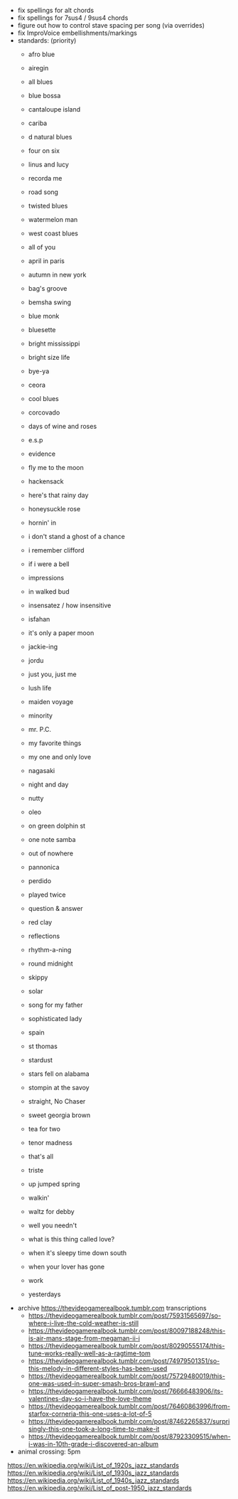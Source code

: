 - fix spellings for alt chords
- fix spellings for 7sus4 / 9sus4 chords
- figure out how to control stave spacing per song (via overrides)
- fix ImproVoice embellishments/markings
- standards:
  (priority)
  - afro blue
  - airegin
  - all blues
  - blue bossa
  - cantaloupe island
  - cariba
  - d natural blues
  - four on six
  - linus and lucy
  - recorda me
  - road song
  - twisted blues
  - watermelon man
  - west coast blues

  - all of you
  - april in paris
  - autumn in new york
  - bag's groove
  - bemsha swing
  - blue monk
  - bluesette
  - bright mississippi
  - bright size life
  - bye-ya
  - ceora
  - cool blues
  - corcovado
  - days of wine and roses
  - e.s.p
  - evidence
  - fly me to the moon
  - hackensack
  - here's that rainy day
  - honeysuckle rose
  - hornin' in
  - i don't stand a ghost of a chance
  - i remember clifford
  - if i were a bell
  - impressions
  - in walked bud
  - insensatez / how insensitive
  - isfahan
  - it's only a paper moon
  - jackie-ing
  - jordu
  - just you, just me
  - lush life
  - maiden voyage
  - minority
  - mr. P.C.
  - my favorite things
  - my one and only love
  - nagasaki
  - night and day
  - nutty
  - oleo
  - on green dolphin st
  - one note samba
  - out of nowhere
  - pannonica
  - perdido
  - played twice
  - question & answer
  - red clay
  - reflections
  - rhythm-a-ning
  - round midnight
  - skippy
  - solar
  - song for my father
  - sophisticated lady
  - spain
  - st thomas
  - stardust
  - stars fell on alabama
  - stompin at the savoy
  - straight, No Chaser
  - sweet georgia brown
  - tea for two
  - tenor madness
  - that's all
  - triste
  - up jumped spring
  - walkin'
  - waltz for debby
  - well you needn't
  - what is this thing called love?
  - when it's sleepy time down south
  - when your lover has gone
  - work
  - yesterdays
- archive https://thevideogamerealbook.tumblr.com transcriptions
  - https://thevideogamerealbook.tumblr.com/post/75931565697/so-where-i-live-the-cold-weather-is-still
  - https://thevideogamerealbook.tumblr.com/post/80097188248/this-is-air-mans-stage-from-megaman-ii-i
  - https://thevideogamerealbook.tumblr.com/post/80290555174/this-tune-works-really-well-as-a-ragtime-tom
  - https://thevideogamerealbook.tumblr.com/post/74979501351/so-this-melody-in-different-styles-has-been-used
  - https://thevideogamerealbook.tumblr.com/post/75729480019/this-one-was-used-in-super-smash-bros-brawl-and
  - https://thevideogamerealbook.tumblr.com/post/76666483906/its-valentines-day-so-i-have-the-love-theme
  - https://thevideogamerealbook.tumblr.com/post/76460863996/from-starfox-corneria-this-one-uses-a-lot-of-5
  - https://thevideogamerealbook.tumblr.com/post/87462265837/surprisingly-this-one-took-a-long-time-to-make-it
  - https://thevideogamerealbook.tumblr.com/post/87923309515/when-i-was-in-10th-grade-i-discovered-an-album
- animal crossing: 5pm

https://en.wikipedia.org/wiki/List_of_1920s_jazz_standards
https://en.wikipedia.org/wiki/List_of_1930s_jazz_standards
https://en.wikipedia.org/wiki/List_of_1940s_jazz_standards
https://en.wikipedia.org/wiki/List_of_post-1950_jazz_standards
